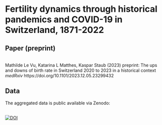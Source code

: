 	
# Fertility dynamics through historical pandemics and COVID-19 in Switzerland, 1871-2022
 
## Paper (preprint)
<br >
Mathilde Le Vu, Katarina L Matthes, Kaspar Staub (2023) preprint: The ups and downs of birth rate in Switzerland 2020 to 2023 in a historical context <i> medRxiv </i> 
https://doi.org/10.1101/2023.12.05.23299432

## Data
The aggregated data is public available via Zenodo:
<br >
<br >

[![DOI](https://zenodo.org/badge/DOI/10.5281/zenodo.14002025.svg)](https://doi.org/10.5281/zenodo.14002025)

